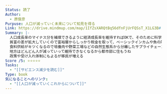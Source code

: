 ```yaml
---
Status: 読了
Author:
  - 原俊彦
Purpuse: 人口が減っていく未来について知見を得る
Link: https://drive.mindmup.com/map/1IfZsXARQtBq56dfnFjUrFQSsT_X1LG3B#
Summary: |-
  人口成長率のマイナス分を補填できるように経済成長率を維持すればOKで、そのために科学技術などを駆使して効率化していく。
  貧富の差が拡大していくので富裕層からしっかり税金を取って、ベーシックインカムや負の所得税などを利用して格差を是正する。
  食料供給がキツくなるので培養肉や野菜工場などの自然生態系から分離したサプライチェーンを構築する。
  地方はどんどん人が減っていって維持できなくなるから都市部に住もうね
  政策や受け入れ体制にもよるが移民が増える
Score /5: ⭐️⭐️⭐️⭐️⭐️
Tasks:
  - "[[サピエンス減少を読む]]"
Type: book
気になることへのリンク:
  - "[[人口が減っていくこれからについて]]"
---
```

